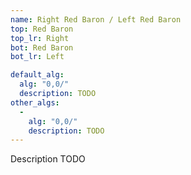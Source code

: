 ```yaml
---
name: Right Red Baron / Left Red Baron
top: Red Baron
top_lr: Right
bot: Red Baron
bot_lr: Left

default_alg:
  alg: "0,0/"
  description: TODO
other_algs:
  -
    alg: "0,0/"
    description: TODO
---
```


Description TODO

